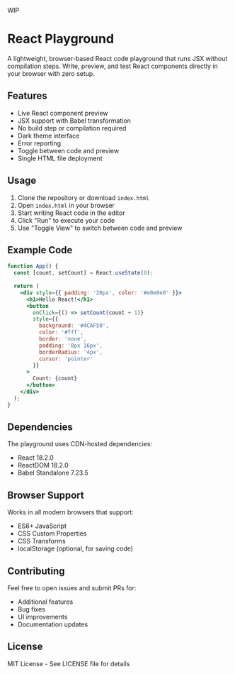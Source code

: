 WIP

# React Playground

A lightweight, browser-based React code playground that runs JSX without compilation steps. Write, preview, and test React components directly in your browser with zero setup.

## Features

- Live React component preview
- JSX support with Babel transformation
- No build step or compilation required
- Dark theme interface
- Error reporting
- Toggle between code and preview
- Single HTML file deployment

## Usage

1. Clone the repository or download `index.html`
2. Open `index.html` in your browser
3. Start writing React code in the editor
4. Click "Run" to execute your code
5. Use "Toggle View" to switch between code and preview

## Example Code

```jsx
function App() {
  const [count, setCount] = React.useState(0);
  
  return (
    <div style={{ padding: '20px', color: '#e0e0e0' }}>
      <h1>Hello React!</h1>
      <button 
        onClick={() => setCount(count + 1)}
        style={{
          background: '#4CAF50',
          color: '#fff',
          border: 'none',
          padding: '8px 16px',
          borderRadius: '4px',
          cursor: 'pointer'
        }}
      >
        Count: {count}
      </button>
    </div>
  );
}
```

## Dependencies

The playground uses CDN-hosted dependencies:
- React 18.2.0
- ReactDOM 18.2.0
- Babel Standalone 7.23.5

## Browser Support

Works in all modern browsers that support:
- ES6+ JavaScript
- CSS Custom Properties
- CSS Transforms
- localStorage (optional, for saving code)

## Contributing

Feel free to open issues and submit PRs for:
- Additional features
- Bug fixes
- UI improvements
- Documentation updates

## License

MIT License - See LICENSE file for details
